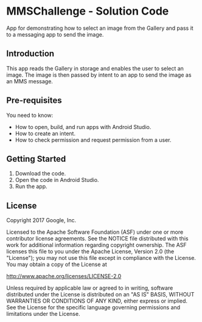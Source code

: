 MMSChallenge - Solution Code
============================

App for demonstrating how to select an image from the
Gallery and pass it to a messaging app to send
the image.

Introduction
------------

This app reads the Gallery in storage and enables the user
to select an image. The image is then passed by intent
to an app to send the image as an MMS message.

Pre-requisites
--------------

You need to know:
- How to open, build, and run apps with Android Studio.
- How to create an intent.
- How to check permission and request permission from a user.

Getting Started
---------------

1. Download the code.
2. Open the code in Android Studio.
3. Run the app.


License
-------

Copyright 2017 Google, Inc.

Licensed to the Apache Software Foundation (ASF) under one or more contributor
license agreements.  See the NOTICE file distributed with this work for
additional information regarding copyright ownership.  The ASF licenses this
file to you under the Apache License, Version 2.0 (the "License"); you may not
use this file except in compliance with the License.  You may obtain a copy of
the License at

  http://www.apache.org/licenses/LICENSE-2.0

Unless required by applicable law or agreed to in writing, software
distributed under the License is distributed on an "AS IS" BASIS, WITHOUT
WARRANTIES OR CONDITIONS OF ANY KIND, either express or implied.  See the
License for the specific language governing permissions and limitations under
the License.
